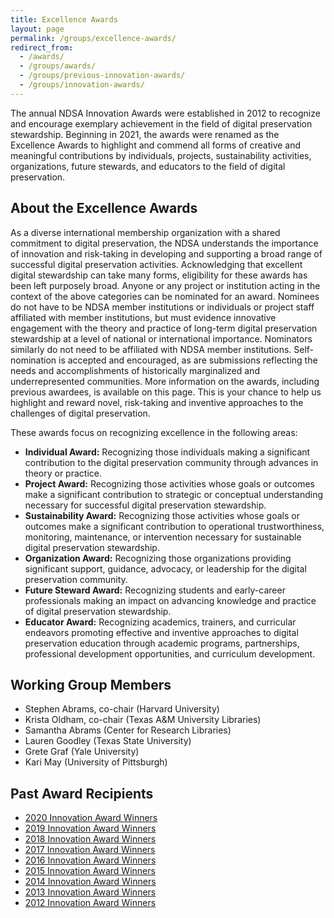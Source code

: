 ```yaml
---
title: Excellence Awards
layout: page
permalink: /groups/excellence-awards/
redirect_from: 
  - /awards/
  - /groups/awards/
  - /groups/previous-innovation-awards/
  - /groups/innovation-awards/
---
```


The annual NDSA Innovation Awards were established in 2012 to recognize and encourage exemplary achievement in the field of digital preservation stewardship. Beginning in 2021, the awards were renamed as the Excellence Awards to highlight and commend all forms of creative and meaningful contributions by individuals, projects, sustainability activities, organizations, future stewards, and educators to the field of digital preservation. 

## About the Excellence Awards
As a diverse international membership organization with a shared commitment to digital preservation, the NDSA understands the importance of innovation and risk-taking in developing and supporting a broad range of successful digital preservation activities.  Acknowledging that excellent digital stewardship can take many forms, eligibility for these awards has been left purposely broad.  Anyone or any project or institution acting in the context of the above categories can be nominated for an award.  Nominees do not have to be NDSA member institutions or individuals or project staff affiliated with member institutions, but must evidence innovative engagement with the theory and practice of long-term digital preservation stewardship at a level of national or international importance.  Nominators similarly do not need to be affiliated with NDSA member institutions.  Self-nomination is accepted and encouraged, as are submissions reflecting the needs and accomplishments of historically marginalized and underrepresented communities. More information on the awards, including previous awardees, is available on this page. This is your chance to help us highlight and reward novel, risk-taking and inventive approaches to the challenges of digital preservation.

These awards focus on recognizing excellence in the following areas:

- **Individual Award:**  Recognizing those individuals making a significant contribution to the digital preservation community through advances in theory or practice.
- **Project Award:**  Recognizing those activities whose goals or outcomes make a significant contribution to strategic or conceptual understanding necessary for successful digital preservation stewardship.
- **Sustainability Award:**  Recognizing those activities whose goals or outcomes make a significant contribution to operational trustworthiness, monitoring, maintenance, or intervention necessary for sustainable digital preservation stewardship.
- **Organization Award:**  Recognizing those organizations providing significant support, guidance, advocacy, or leadership for the digital preservation community.
- **Future Steward Award:**  Recognizing students and early-career professionals making an impact on advancing knowledge and practice of digital preservation stewardship.
- **Educator Award:**  Recognizing academics, trainers, and curricular endeavors promoting effective and inventive approaches to digital preservation education through academic programs, partnerships, professional development opportunities, and curriculum development.

## Working Group Members
- Stephen Abrams, co-chair (Harvard University) 
- Krista Oldham, co-chair (Texas A&M University Libraries)
- Samantha Abrams (Center for Research Libraries)
- Lauren Goodley (Texas State University)
- Grete Graf (Yale University)
- Kari May (University of Pittsburgh)

<!-- ## ## 2021 NDSA Excellence Awards Call for Nominations
Nominations for the 2021 NDSA Excellence Awards are now [open](https://forms.gle/ZXqLaGuqeUyHhTwp9) and will remain open through Friday, July 30, 2021.-->

<!--
## 2020 NDSA Innovation Award Winners
The 2020 Innovation Awards were [announced](https://ndsa.org/2020/11/12/ndsa-announces-winners-of-2020-innovation-awards.html) at [Digital Preservation 2020](https://ndsa.org/conference/). The 2020 NDSA Innovation Awards Working Group was led by co-chairs Stephen Abrams (Harvard University) and Krista Oldham (Clemson University), with members Samantha Abrams (Ivy Plus Libraries Confederation), Lauren Goodley (Texas State University), Grete Graf (Yale University), and Kari May (University of Pittsburgh). Aliya Reich at CLIR provided administrative support for the entire awards process.

**Educators** are recognized for innovative approaches and access to digital preservation through academic programs, partnerships, professional development opportunities, and curriculum development.

This year’s awardees in the Educators category are:

[**Library Juice Academy**](https://libraryjuiceacademy.com/) [**_Certificate in Digital Curation_**](https://libraryjuiceacademy.com/certificate/digital-curation/)This program, launched in 2019, encompasses a six-course sequence for library, archives and museum practitioners wanting to learn more about and expand their skill sets for curating and maintaining unique digital assets. The curriculum offers comprehensive coverage of collection development and appraisal, description, rights and access, digital preservation, and professional ethics and responsible stewardship. The program’s affordability, flexible scheduling, and online pedagogy encouraging engaged collaborative learning provides a unique opportunity for professional development and continuing education. In particular, the emphasis placed on ethics and sustainability provides an appropriate counterpoint to other more technically-focused topics, drawing needed attention to critical issues of policy, finance, equity, and diversity.

![Library Juice Academy Logo](https://i2.wp.com/www.diglib.org/wp-content/uploads/sites/3/2020/10/NDSA-2020-LJA-photo.jpg?resize=1024%2C347)

[**International Council on Archive**](https://www.ica.org/)** (ICA) **[**Africa Programme**](https://www.ica.org/en/our-professional-programme/africa-programme) [**Digital Records Curation Programme**](https://www.ica.org/en/digital-records-curation-programme-drcp-study-school-for-archival-educators-0). The Programme supports the professional development of new generations of digital archivists and records managers in Africa, a geographic and cultural region historically marginalized and underrepresented in international digital stewardship discourse, practice, and education. The Programme’s volunteer-taught study school uses open access readings and open source tools to minimize technical resource and financial impediments to participation, and to encourage creative repurposing of pedagogic materials in the participants’ local contexts. The Programme also provides financial support for early-career practitioners and educators across the African continent to attend and learn, share their own teaching techniques and insights, and to build a professional research and teaching network. Parallel instructional opportunities are offered for Anglophone and Francophone participants. With a focus on “training the trainers”, the Digital Records Curation Programme promotes the development of maturing cohorts of stewardship practitioners and the growing professionalism of digital preservation activities focused on long-term stewardship of Africa’s vital digital heritage.

![Photo of DRCP participants at the Botswana Study School](https://i0.wp.com/www.diglib.org/wp-content/uploads/sites/3/2020/10/NDSA-2020-DRCP-photo.jpg?resize=617%2C466)<br>
DRCP participants at the Botswana Study School. From left to right: Forget Chaterera-Zambuko (Zimbabwe), Vusi Tsabedze (Eswatini), Alina Karlos (Namibia), Abel M’kulama (Zambia), Tshepho Mosweu (Botswana), Umaru Bangura (Sierra Leone), Said Hassan (Tanzania), Ayodele John Alonge (Nigeria), Juliet Erima (Kenya). Seated: Thatayaone Segaetsho (Botswana), Makulta Mojapelo (South Africa)

**Future Stewards** are recognized as students and early-career professionals or academics taking a creative approach to advancing knowledge of digital preservation issues and practices.

These year’s awardees in the Future Stewards category are:

![Photo of Sawood Alam](https://i1.wp.com/www.diglib.org/wp-content/uploads/sites/3/2020/10/NDSA-2020-Alam-Photo.jpg?resize=224%2C300)<br>
Sawood Alam


[**Sawood Alam**](https://www.linkedin.com/in/ibnesayeed). A PhD candidate at Old Dominion University, Sawood has been an active participant in the digital preservation community via the International Internet Preservation Consortium, the ACM/IEEE Joint Conference on Digital Libraries, and other communities for years, presenting and reporting on the complex topics, like holdings of web archives, decentralized systems, archival fixity, web packaging, and more. As a developer and systems architect, Sawood is a strong advocate for open-source and open-access tools, and has offered courses and lectures on various programming languages like Linux, Python, Ruby on Rails, and more. A mentor to new graduate students and researchers, Sawood will join the Internet Archive after graduation, leveraging his engineering experience and his academic experience to perform outreach to research groups interested in making use of the Wayback Machine’s holdings.

![Carolina Quezada Meneses](https://i0.wp.com/www.diglib.org/wp-content/uploads/sites/3/2020/10/NDSA-2020-Meneses-photo_cropped.jpg?resize=286%2C300)<br>
Carolina Quezada Meneses


[**Carolina Quezada Meneses**](https://twitter.com/menesecaro). As an intern, Carolina worked on a variety of projects that ranged from exploring new tools and software that help preserve, manage, and provide access to born-digital material, and helped develop a remote processing workflow that enabled University of California, Irvine (UCI) staff to work on the organization’s digital backlog while working from home during the Coronavirus pandemic.

However, it is Meneses’s work with the [Christine Tamblyn papers](https://oac.cdlib.org/findaid/ark:/13030/kt6779q51c/) — which included numerous Macintosh-formatted floppy disks and CD-ROMs — that deserves additional praise: faced with ample technical challenges to providing access, Quezada created disk images of the floppy disks and CD-ROMs with specialized hardware, found a compatible emulator, and created screencast videos of the artwork, making the content accessible to a broader audience than traditional on-site access would typically allow. Thanks to Meneses’s innovative thinking, a collection that had no prior level of access for 22 years is now accessible to researchers, and remains an example of her lasting dedication to providing access to born-digital formats.

**Organizations** are recognized for innovative approaches to providing support and guidance to the digital preservation community. This year’s awardee in the Organizations category is:<

[**National Archives and Records Administration**](https://www.archives.gov/)** (NARA)** NARA has a notable history of providing records management guidance focusing on digital preservation and addressing key factors to the successful permanent preservation of digital content. This year, the panel is pleased to distinguish NARA’s [Digital Preservation Framework](https://www.archives.gov/press/press-releases/2020/nr20-58). Created after an extensive environmental scan of community digital preservation risk assessment and planning resources, this project recognizes that successful digital preservation requires both understanding the risks posed by file formats and identifying or developing processes for mitigating these risks. In response to this, the Framework provides extensive risk and planning analysis for over 500 formats in 16 type categories. The Framework can be applied across the lifecycle of digital content and is designed to enable a low-barrier to use, regardless of an organization’s current digital preservation practices or infrastructure. This information – officially released on [GitHub](https://github.com/usnationalarchives/digital-preservation) in June of 2020 – is a vital tool of great, if not critical, utility to international stewardship programs and practitioners.

![NARA Preservation Framework project team group photo](https://i1.wp.com/www.diglib.org/wp-content/uploads/sites/3/2020/10/NDSA-2020-NARA-photo.jpg?resize=1024%2C768)<br>
NARA Preservation Framework project team: (top, left to right) Leslie Johnston, Elizabeth England, Brett Abrams; (middle) Jana Leighton, Criss Austin, Dara Baker; (bottom) Meg Guthorn, Andrea Riley, Michael Horsley.


**Projects** are recognized for activities whose goals or outcomes represent an inventive, meaningful addition to the understanding or processes required for successful, sustainable digital preservation stewardship.

This year’s awardees in the Projects category are:

* [**DLF**](https://www.diglib.org/) [**Levels of Born-Digital Access**](https://osf.io/r5f78/)** (LDBA)**. Preservation and access are often viewed as two disparate concerns and activities, when in fact they are necessary complements. Despite the central role that access plays in digital preservation, little agreement exists about what access to digital material should look like or how it might be implemented from institution to institution. Levels of Born-Digital Access created by the DLF [Born-Digital Archives Working Group](https://www.diglib.org/groups/born-digital-access-group/) (BDAWG) sought to address and fill the gap. This instrument was developed through an iterative and inter-institutional collaborative effort. It delineates a tiered set of format-agnostic recommendations applicable f or internal or external assessment and planning of enhancements to capabilities and capacities. This document is responsive to both practitioners’ and researchers’ needs, while also serving as a potential model for future standards development. The work of the LDBA is important in highlighting the critical role access plays in any effective long-term stewardship program.

![Levels of Born Digital Access Grid Screenshot](https://i1.wp.com/www.diglib.org/wp-content/uploads/sites/3/2020/10/NDSA-2020-LBDA-photo.png?resize=1170%2C904)<br>
Levels of Born Digital Access Grid Screenshot

* [Project Electron](https://projectelectron.rockarch.org/). A multi-year initiative at the [Rockefeller Archive Center](https://rockarch.org/) to implement sustainable, user-centered, and standards-compliant infrastructure to support the ongoing acquisition, management, and preservation of archival digital records. The project includes a digital records transfer pipeline called Aurora, as well as a transfer specification and integrations with existing archival systems for accessioning, digital preservation, and description. The awards panel was particularly impressed by the Project’s comprehensive adaptation and extension of traditional archival principles and workflows to digital materials. The panel also recognizes the positioning of this initiative as an open-source and standards-based effort, maximizing opportunities for its transferability to other programmatic contexts. Many archival institutions face significant challenges in supporting digitized and born-digital records and special collections. The work of Project Electron provides an important exemplar for effective and sustainable digital archival handling.

![Project Electron Logo](https://i0.wp.com/www.diglib.org/wp-content/uploads/sites/3/2020/10/NDSA-2020-Electron-photo.jpg?resize=1024%2C241)<br>
Project Electron Logo

* [**_Tribesourcing Southwest Film Project_**](https://tribesourcingfilm.com/). The Tribesourcing project aims to preserve — in a culturally appropriate way — a digitized collection of non-fiction films that document Native cultures across North and South America. Many of these films contain beautiful and valuable images; however, the original narrations are often insensitive and racist. The project invites Native community members to record new, culturally-competent narrations in indigenous or European languages as alternate audio tracks for the films. This process, which project lead Jennifer Jenkins has termed “tribesourcing,” has the double benefit of repatriating historic images and decolonizing these archival films. By including Native language narrations, the project also creates a digital repository for language preservation tied to films about culture and lifeways. These narrations are recorded and presented online using accessible and open source tools. The Tribesourcing project models an innovative solution to the question of integrating ethics and cultural competencies in digital preservation work.

![Tribesourceing Website Screenshot](https://i2.wp.com/www.diglib.org/wp-content/uploads/sites/3/2020/10/NDSA-2020-Tribesourcing-photo.jpg?resize=1024%2C589)<br>
Tribesourceing Website Screenshot
-->

## Past Award Recipients
<!-- Innovation winners from [2012-2019](https://ndsa.org/groups/previous-innovation-awards/) are provided on a separate page. -->
* [2020 Innovation Award Winners](https://ndsa.org/2020/11/12/ndsa-announces-winners-of-2020-innovation-awards.html)
* [2019 Innovation Award Winners](https://ndsa.org/2019/10/16/ndsa-announces-winners-of-2019-innovation-awards.html)
* [2018 Innovation Award Winners](https://ndsa.org/2018/10/17/announcing-the-2018-ndsa-award-winners.html)
* [2017 Innovation Award Winners](http://ndsa.org/2017/10/25/announcing-the-2017-ndsa-award-winners.html)
* [2016 Innovation Award Winners](https://ndsa.org/2016/11/09/announcing-the-2016-ndsa-award-winners.html)
* [2015 Innovation Award Winners](http://blogs.loc.gov/digitalpreservation/2015/10/announcing-the-2015-innovation-award-winners/)
* [2014 Innovation Award Winners](http://blogs.loc.gov/digitalpreservation/2014/05/software-digital-art-data-curation-archives-the-2014-ndsa-innovation-award-winners/?loclr=blogsig)
* [2013 Innovation Award Winners](http://blogs.loc.gov/digitalpreservation/2013/06/and-the-winner-is-announcing-the-2013-ndsa-innovation-award-winners/)
* [2012 Innovation Award Winners](http://blogs.loc.gov/digitalpreservation/2012/06/announcing-five-ndsa-innovation-award-winners/)